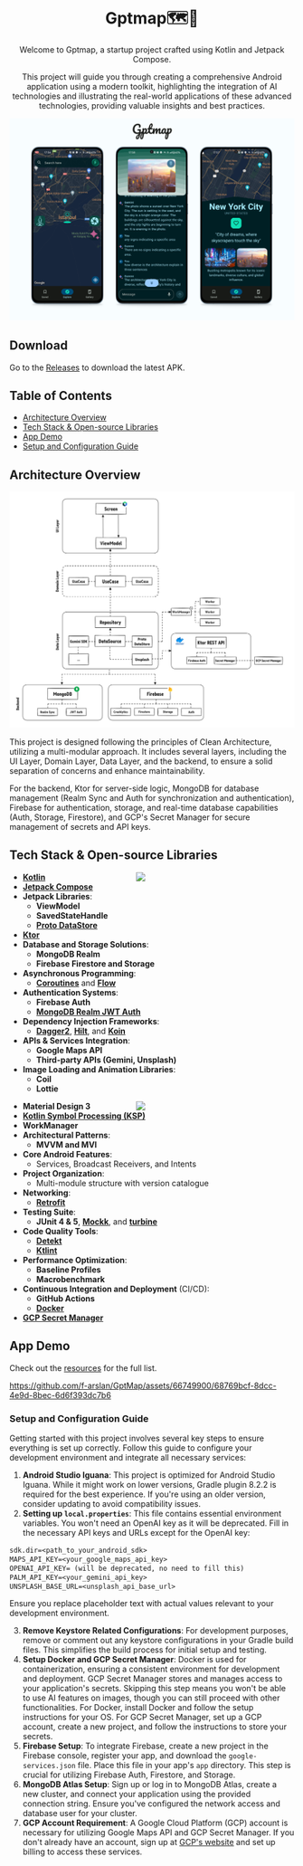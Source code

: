 <h1 align="center">Gptmap🗺️🤖</h1>
<p align="center">Welcome to Gptmap, a startup project crafted using Kotlin and Jetpack Compose.</p>
 <p align="center" text-align="center">This project will guide you through creating a comprehensive Android application using a modern toolkit, highlighting the integration of AI technologies and illustrating the real-world applications of these advanced technologies, providing valuable insights and best practices.</p>

![Feature](public/images/feature.png)

## Download

Go to the [Releases](https://github.com/f-arslan/GptMap/releases) to download the latest APK.

## Table of Contents

- [Architecture Overview](#architecture-overview)
- [Tech Stack & Open-source Libraries](#tech-stack--open-source-libraries)
- [App Demo](#app-demo)
- [Setup and Configuration Guide](#setup-and-configuration-guide)

## Architecture Overview

![GptmapArchıtecture](public/images/gptmapArc.png)

<p>This project is designed following the principles of Clean Architecture, utilizing a multi-modular approach. It includes several layers, including the UI Layer, Domain Layer, Data Layer, and the backend, to ensure a solid separation of concerns and enhance maintainability.

For the backend, Ktor for server-side logic, MongoDB for database management (Realm Sync and Auth for synchronization and authentication), Firebase for authentication, storage, and real-time database capabilities (Auth, Storage, Firestore), and GCP's Secret Manager for secure management of secrets and API keys.

## Tech Stack & Open-source Libraries

<img src="/public/gifs/chatFlowGif.gif" width="280" align="right">

- **[Kotlin](https://kotlinlang.org/)**
- **[Jetpack Compose](https://developer.android.com/jetpack/compose)**
- **Jetpack Libraries**:
   - **ViewModel**
   - **SavedStateHandle**
   - **[Proto DataStore](https://developer.android.com/topic/libraries/architecture/datastore#proto-datastore)**
- **[Ktor](https://ktor.io/)**
- **Database and Storage Solutions**:
   - **MongoDB Realm**
   - **Firebase Firestore and Storage**
- **Asynchronous Programming**:
   - **[Coroutines](https://github.com/Kotlin/kotlinx.coroutines)** and **[Flow](https://kotlin.github.io/kotlinx.coroutines/kotlinx-coroutines-core/kotlinx.coroutines.flow/)**
- **Authentication Systems**:
   - **Firebase Auth**
   - **[MongoDB Realm JWT Auth](https://www.mongodb.com/docs/atlas/app-services/authentication/custom-jwt/)**
- **Dependency Injection Frameworks**:
   - **[Dagger2](https://dagger.dev/)**, **[Hilt](https://dagger.dev/hilt/)**, and **[Koin](https://insert-koin.io/)**
- **APIs & Services Integration**:
   - **Google Maps API**
   - **Third-party APIs (Gemini, Unsplash)**
- **Image Loading and Animation Libraries**:
   - **Coil**
   - **Lottie**
 
<img src="/public/gifs/mainFlowGif.gif" width="280" align="right">

- **Material Design 3**
- **[Kotlin Symbol Processing (KSP)](https://github.com/google/ksp)**
- **WorkManager**
- **Architectural Patterns**:
   - **MVVM and MVI**
- **Core Android Features**:
   - Services, Broadcast Receivers, and Intents
- **Project Organization**:
   - Multi-module structure with version catalogue
- **Networking**:
   - **[Retrofit](https://github.com/square/retrofit)**
- **Testing Suite**:
   - **JUnit 4 & 5**, **[Mockk](https://mockk.io/)**, and **[turbine](https://github.com/cashapp/turbine)**
- **Code Quality Tools**:
   - **[Detekt](https://github.com/detekt/detekt)**
   - **[Ktlint](https://ktlint.github.io/)**
- **Performance Optimization**:
  - **Baseline Profiles**
  - **Macrobenchmark**
- **Continuous Integration and Deployment** (CI/CD):
   - **GitHub Actions**
   - **[Docker](https://www.docker.com/)**
- **[GCP Secret Manager](https://cloud.google.com/security/products/secret-manager)**

## App Demo

Check out the [resources](public/) for the full list.

https://github.com/f-arslan/GptMap/assets/66749900/68769bcf-8dcc-4e9d-8bec-6d6f393dc7b6

### Setup and Configuration Guide

Getting started with this project involves several key steps to ensure everything is set up correctly. Follow this guide to configure your development environment and integrate all necessary services:

1. **Android Studio Iguana**: This project is optimized for Android Studio Iguana. While it might work on lower versions, Gradle plugin 8.2.2 is required for the best experience. If you're using an older version, consider updating to avoid compatibility issues.
2. **Setting up `local.properties`**: This file contains essential environment variables. You won't need an OpenAI key as it will be deprecated. Fill in the necessary API keys and URLs except for the OpenAI key:

```properties {"id":"01HQGK9942PRCD1VKM59AC6BYM"}
sdk.dir=<path_to_your_android_sdk>
MAPS_API_KEY=<your_google_maps_api_key>
OPENAI_API_KEY= (will be deprecated, no need to fill this)
PALM_API_KEY=<your_gemini_api_key>
UNSPLASH_BASE_URL=<unsplash_api_base_url>
```

Ensure you replace placeholder text with actual values relevant to your development environment.

3. **Remove Keystore Related Configurations**: For development purposes, remove or comment out any keystore configurations in your Gradle build files. This simplifies the build process for initial setup and testing.
4. **Setup Docker and GCP Secret Manager**: Docker is used for containerization, ensuring a consistent environment for development and deployment. GCP Secret Manager stores and manages access to your application's secrets. Skipping this step means you won't be able to use AI features on images, though you can still proceed with other functionalities. For Docker, install Docker and follow the setup instructions for your OS. For GCP Secret Manager, set up a GCP account, create a new project, and follow the instructions to store your secrets.
5. **Firebase Setup**: To integrate Firebase, create a new project in the Firebase console, register your app, and download the `google-services.json` file. Place this file in your app's `app` directory. This step is crucial for utilizing Firebase Auth, Firestore, and Storage.
6. **MongoDB Atlas Setup**: Sign up or log in to MongoDB Atlas, create a new cluster, and connect your application using the provided connection string. Ensure you've configured the network access and database user for your cluster.
7. **GCP Account Requirement**: A Google Cloud Platform (GCP) account is necessary for utilizing Google Maps API and GCP Secret Manager. If you don't already have an account, sign up at [GCP's website](https://cloud.google.com/) and set up billing to access these services.

